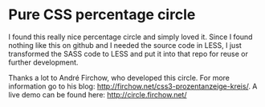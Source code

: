 Pure CSS percentage circle
==========================

I found this really nice percentage circle and simply loved it.
Since I found nothing like this on github and I needed the source code in LESS, I just transformed the SASS code to LESS and put it into that repo for reuse or further development.

Thanks a lot to André Firchow, who developed this circle. For more information go to his blog: http://firchow.net/css3-prozentanzeige-kreis/.
A live demo can be found here: http://circle.firchow.net/
